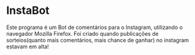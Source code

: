 # InstaBot
 Este programa é um Bot de comentários para o Instagram, utilizando o navegador Mozilla Firefox. Foi criado quando publicações de sorteios(quanto mais comentários, mais chance de ganhar) no instagram estavam em alta!
